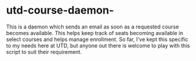 utd-course-daemon-
==================

This is a daemon which sends an email as soon as a requested course becomes available. This helps keep track of seats becoming available in select courses and helps manage enrollment. So far, I've kept this specific to my needs here at UTD, but anyone out there is welcome to play with this script to suit their requirement. 
